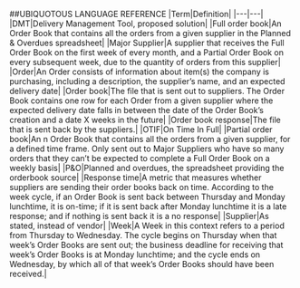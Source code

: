 ##UBIQUOTOUS LANGUAGE REFERENCE
|Term|Definition|
|---|---|
|DMT|Delivery Management Tool, proposed solution|
|Full order book|An Order Book that contains all the orders from a given supplier in the Planned & Overdues spreadsheet|
|Major Supplier|A supplier that receives the Full Order Book on the first week of every month, and a Partial Order Book on every subsequent week, due to the quantity of orders from this supplier|
|Order|An Order consists of information about item(s) the company is purchasing, including a description, the supplier’s name, and an expected delivery date|
|Order book|The file that is sent out to suppliers. The Order Book contains one row for each Order from a given supplier where the expected delivery date falls in between the date of the Order Book’s creation and a date X weeks in the future|
|Order book response|The file that is sent back by the suppliers.|
|OTIF|On Time In Full|
|Partial order book|An n Order Book that contains all the orders from a given supplier, for a defined time frame.  Only sent out to Major Suppliers who have so many orders that they can’t be expected to complete a Full Order Book on a weekly basis|
|P&O|Planned and overdues, the spreadsheet providing the orderbook source|
|Response time|A metric that measures whether suppliers are sending their order books back on time. According to the week cycle, if an Order Book is sent back between Thursday and Monday lunchtime, it is on-time; if it is sent back after Monday lunchtime it is a late response; and if nothing is sent back it is a no response|
|Supplier|As stated, instead of vendor|
|Week|A Week in this context refers to a period from Thursday to Wednesday.  The cycle begins on Thursday when that week’s Order Books are sent out; the business deadline for receiving that week’s Order Books is at Monday lunchtime; and the cycle ends on Wednesday, by which all of that week’s Order Books should have been received.|
